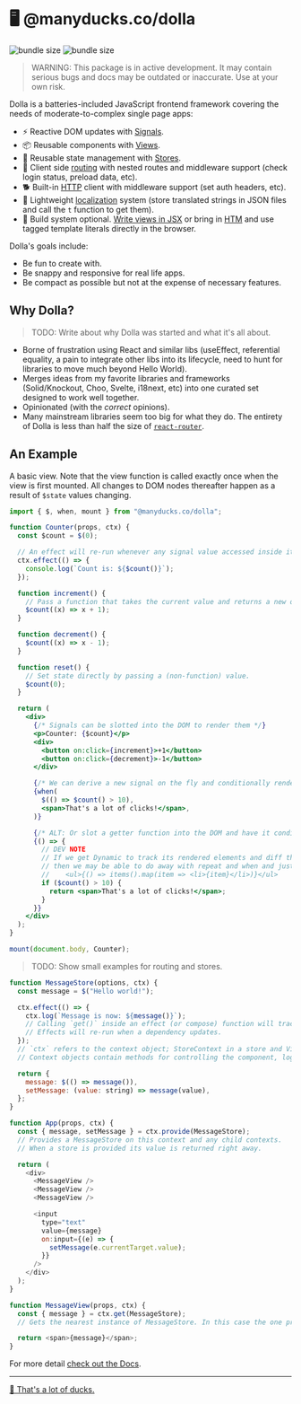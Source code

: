 # 🖥 @manyducks.co/dolla

![bundle size](https://img.shields.io/bundlephobia/min/@manyducks.co/dolla)
![bundle size](https://img.shields.io/bundlephobia/minzip/@manyducks.co/dolla)

> WARNING: This package is in active development. It may contain serious bugs and docs may be outdated or inaccurate. Use at your own risk.

Dolla is a batteries-included JavaScript frontend framework covering the needs of moderate-to-complex single page apps:

- ⚡ Reactive DOM updates with [Signals](./docs/state.md).
- 📦 Reusable components with [Views](./docs/views.md).
- 💾 Reusable state management with [Stores](./docs/stores.md).
- 🔀 Client side [routing](./docs/router.md) with nested routes and middleware support (check login status, preload data, etc).
- 🐕 Built-in [HTTP](./docs/http.md) client with middleware support (set auth headers, etc).
- 📍 Lightweight [localization](./docs/i18n.md) system (store translated strings in JSON files and call the `t` function to get them).
- 🍳 Build system optional. [Write views in JSX](./docs/setup.md) or bring in [HTM](https://github.com/developit/htm) and use tagged template literals directly in the browser.

Dolla's goals include:

- Be fun to create with.
- Be snappy and responsive for real life apps.
- Be compact as possible but not at the expense of necessary features.

## Why Dolla?

> TODO: Write about why Dolla was started and what it's all about.

- Borne of frustration using React and similar libs (useEffect, referential equality, a pain to integrate other libs into its lifecycle, need to hunt for libraries to move much beyond Hello World).
- Merges ideas from my favorite libraries and frameworks (Solid/Knockout, Choo, Svelte, i18next, etc) into one curated set designed to work well together.
- Opinionated (with the _correct_ opinions).
- Many mainstream libraries seem too big for what they do. The entirety of Dolla is less than half the size of [`react-router`](https://bundlephobia.com/package/react-router@7.1.5).

## An Example

A basic view. Note that the view function is called exactly once when the view is first mounted. All changes to DOM nodes thereafter happen as a result of `$state` values changing.

```jsx
import { $, when, mount } from "@manyducks.co/dolla";

function Counter(props, ctx) {
  const $count = $(0);

  // An effect will re-run whenever any signal value accessed inside it changes.
  ctx.effect(() => {
    console.log(`Count is: ${$count()}`);
  });

  function increment() {
    // Pass a function that takes the current value and returns a new one.
    $count((x) => x + 1);
  }

  function decrement() {
    $count((x) => x - 1);
  }

  function reset() {
    // Set state directly by passing a (non-function) value.
    $count(0);
  }

  return (
    <div>
      {/* Signals can be slotted into the DOM to render them */}
      <p>Counter: {$count}</p>
      <div>
        <button on:click={increment}>+1</button>
        <button on:click={decrement}>-1</button>
      </div>

      {/* We can derive a new signal on the fly and conditionally render something based on that condition */}
      {when(
        $(() => $count() > 10),
        <span>That's a lot of clicks!</span>,
      )}

      {/* ALT: Or slot a getter function into the DOM and have it conditionally render an element */}
      {() => {
        // DEV NOTE
        // If we get Dynamic to track its rendered elements and diff them by keys
        // then we may be able to do away with repeat and when and just do things like:
        //    <ul>{() => items().map(item => <li>{item}</li>)}</ul>
        if ($count() > 10) {
          return <span>That's a lot of clicks!</span>;
        }
      }}
    </div>
  );
}

mount(document.body, Counter);
```

> TODO: Show small examples for routing and stores.

```js
function MessageStore(options, ctx) {
  const message = $("Hello world!");

  ctx.effect(() => {
    ctx.log(`Message is now: ${message()}`);
    // Calling `get()` inside an effect (or compose) function will track that reactive value as a dependency.
    // Effects will re-run when a dependency updates.
  });
  // `ctx` refers to the context object; StoreContext in a store and ViewContext in a view.
  // Context objects contain methods for controlling the component, logging and attaching lifecycle hooks.

  return {
    message: $(() => message()),
    setMessage: (value: string) => message(value),
  };
}

function App(props, ctx) {
  const { message, setMessage } = ctx.provide(MessageStore);
  // Provides a MessageStore on this context and any child contexts.
  // When a store is provided its value is returned right away.

  return (
    <div>
      <MessageView />
      <MessageView />
      <MessageView />

      <input
        type="text"
        value={message}
        on:input={(e) => {
          setMessage(e.currentTarget.value);
        }}
      />
    </div>
  );
}

function MessageView(props, ctx) {
  const { message } = ctx.get(MessageStore);
  // Gets the nearest instance of MessageStore. In this case the one provided at the parent.

  return <span>{message}</span>;
}
```

For more detail [check out the Docs](./docs/index.md).

---

[🦆 That's a lot of ducks.](https://www.manyducks.co)
